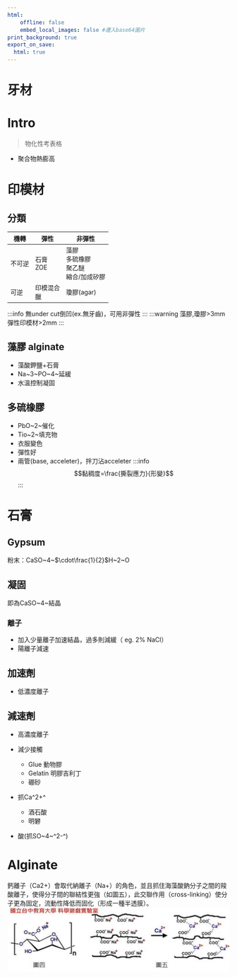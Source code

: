 ```yaml
---
html:
    offline: false
    embed_local_images: false #遷入base64圖片
print_background: true
export_on_save:
  html: true
---
```

# 牙材
# Intro
>物化性考表格
- 聚合物熱膨高
# 印模材
## 分類
| 機轉   | 彈性           | 非彈性 |
| ------ | -------------- | ------ |
| 不可逆 | 石膏<br>ZOE |  藻膠<br>多硫橡膠<br>聚乙醚<br>縮合/加成矽膠      |
| 可逆       | 印模混合<br>臘               |  瓊膠(agar)      |

:::info
無under cut倒凹(ex.無牙齒)，可用非彈性
::: 
:::warning
藻膠,瓊膠>3mm
彈性印模材>2mm
:::
## 藻膠 alginate

- 藻酸鉀鹽+石膏
- Na~3~PO~4~延緩
- 水溫控制凝固
## 多硫橡膠
- PbO~2~催化
- Tio~2~填充物
- 衣服變色
- 彈性好
- 兩管(base, acceleter)，拌刀沾acceleter
:::info
$$黏稠度=\frac{撕裂應力}{形變}$$
:::

# 石膏
## Gypsum
粉末：CaSO~4~$\cdot\frac{1}{2}$H~2~O

## 凝固
即為CaSO~4~結晶
### 離子
- 加入少量離子加速結晶，過多則減緩（ eg. 2% NaCl）
- 陽離子減速


## 加速劑
- 低濃度離子

## 減速劑
- 高濃度離子
- 減少接觸
  - Glue 動物膠
  - Gelatin 明膠吉利丁
  - 硼砂

- 抓Ca^2+^
  - 酒石酸
  - 明礬
- 酸(抓SO~4~^2-^)



# Alginate
鈣離子（Ca2+）會取代納離子（Na+）的角色，並且抓住海藻酸鈉分子之間的羧酸離子，使得分子間的聯結性更強（如圖五），此交聯作用（cross-linking）使分子更為固定，流動性降低而固化（形成一種半透膜）。
![](paste_src/2022-11-06-15-02-06.png)
